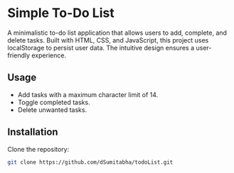 # Simple To-Do List

A minimalistic to-do list application that allows users to add, complete, and delete tasks. Built with HTML, CSS, and JavaScript, this project uses localStorage to persist user data. The intuitive design ensures a user-friendly experience.

## Usage

- Add tasks with a maximum character limit of 14.
- Toggle completed tasks.
- Delete unwanted tasks.

## Installation

Clone the repository:

```bash
git clone https://github.com/dSumitabha/todoList.git
